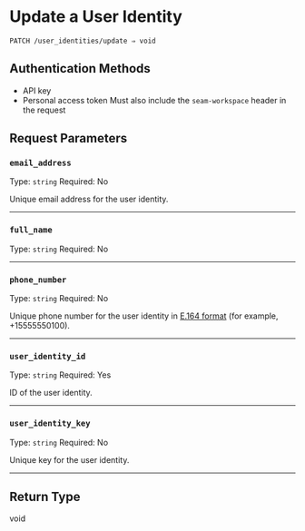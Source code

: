 # Update a User Identity

```
PATCH /user_identities/update ⇒ void
```



## Authentication Methods

- API key
- Personal access token
    Must also include the `seam-workspace` header in the request
  
## Request Parameters

### `email_address`

Type: `string`
Required: No

Unique email address for the user identity.

***

### `full_name`

Type: `string`
Required: No



***

### `phone_number`

Type: `string`
Required: No

Unique phone number for the user identity in [E.164 format](https://www.itu.int/rec/T-REC-E.164/en) (for example, +15555550100).

***

### `user_identity_id`

Type: `string`
Required: Yes

ID of the user identity.

***

### `user_identity_key`

Type: `string`
Required: No

Unique key for the user identity.

***

## Return Type

void
